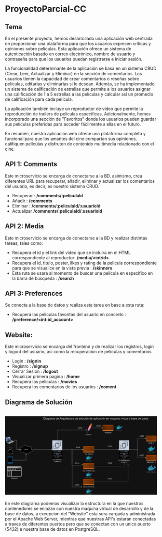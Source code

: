 # ProyectoParcial-CC
## Tema
En el presente proyecto, hemos desarrollado una aplicación web centrada en proporcionar una plataforma para que los usuarios expresen críticas y opiniones sobre películas. Esta aplicación ofrece un sistema de autenticación basado en correo electrónico, nombre de usuario y contraseña para que los usuarios puedan registrarse e iniciar sesión.

La funcionalidad determinante de la aplicación se basa en un sistema CRUD (Crear, Leer, Actualizar y Eliminar) en la sección de comentarios. Los usuarios tienen la capacidad de crear comentarios o reseñas sobre películas, editarlas y eliminarlas si lo desean. Además, se ha implementado un sistema de calificación de estrellas que permite a los usuarios asignar una calificación de 1 a 5 estrellas a las películas y calcular así un promedio de calificación para cada película.

La aplicación también incluye un reproductor de video que permite la reproducción de trailers de películas específicas. Adicionalmente, hemos incorporado una sección de "Favoritos" donde los usuarios pueden guardar sus películas preferidas para acceder fácilmente a ellas en el futuro.

En resumen, nuestra aplicación web ofrece una plataforma completa y funcional para que los amantes del cine compartan sus opiniones, califiquen películas y disfruten de contenido multimedia relacionado con el cine.

## API 1: Comments
Este microservicio se encarga de conectarse a la BD, asimismo, crea diferentes URL para recuperar, añadir, eliminar y actualizar los comentarios del usuario, es decir, es nuestro sistema CRUD.
- Recuperar : **/comments/:peliculaId**
- Añadir : **/comments**
- Eliminar : **/comments/:peliculaId/:usuarioId**
- Actualizar **/comments/:peliculaId/:usuarioId**

## API 2: Media
Este microservicio se encarga de conectarse a la BD y realizar distintas tareas, tales como:
- Recupera el id y el link del video que se incluira en el HTML correspondiente al reproductor: **/media/\<int:id>**
- Recupera el id, titulo, poster, likes y rating de la pelicula correspondiente para que se visualice en la vista previa : **/skinners**
- Esta ruta se usara al momento de buscar una pelicula en especifico en la barra de busqueda : **/search**

## API 3: Preferences 
Se conecta a la base de datos y realiza esta tarea en base a esta ruta:
- Recupera las peliculas favoritas del usuario en concreto : **/preference/\<int:id_account>**

## Website:
Este microservicio se encarga del frontend y de realizar los registros, login y logout del usuario, asi como la recuperacion de peliculas y comentarios
- Login : **/signin**
- Registro : **/signup**
- Cerrar Sesion : **/logout**
- Visualizar primera pagina : **/home**
- Recupera las peliculas : **/movies**
- Recupera los comentarios de los usuarios : **/coment**

## Diagrama de Solución
<br/>
<div align="center">
    <img src="Diagrama de solucion Proyecto-DS Proyecto.drawio.png" width="1000px">
</div>
<br/>
En este diagrama podemos visualizar la estructura en la que nuestros contenedores se enlazan con nuestra maquina virtual de desarrollo y de la base de datos, a excepcion del "Website" esta sera cargada y administrada por el Apache Web Server, mientras que nuestras API's estaran conectadas a traves de diferentes puertos pero que se conectan con un unico puerto (5432) a nuestra base de datos en PostgreSQL.
